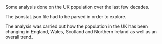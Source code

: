 Some analysis done on the UK population over the last few decades.

The jsonstat.json file had to be parsed in order to explore.

The analysis was carried out how the population in the UK has been changing in England, Wales, Scotland and Northern Ireland as well as an overall trend. 
